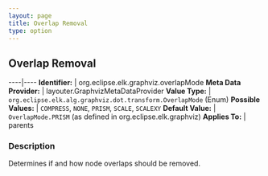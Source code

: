 ```yaml
---
layout: page
title: Overlap Removal
type: option
---
```

## Overlap Removal

----|----
**Identifier:** | org.eclipse.elk.graphviz.overlapMode
**Meta Data Provider:** | layouter.GraphvizMetaDataProvider
**Value Type:** | `org.eclipse.elk.alg.graphviz.dot.transform.OverlapMode` (Enum)
**Possible Values:** | `COMPRESS`, `NONE`, `PRISM`, `SCALE`, `SCALEXY`
**Default Value:** | `OverlapMode.PRISM` (as defined in org.eclipse.elk.graphviz)
**Applies To:** | parents


### Description
Determines if and how node overlaps should be removed.

